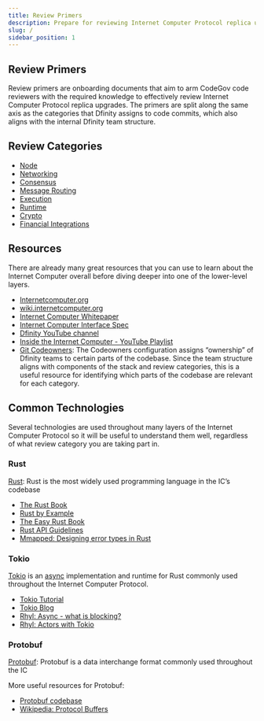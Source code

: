 ```yaml
---
title: Review Primers
description: Prepare for reviewing Internet Computer Protocol replica upgrades
slug: /
sidebar_position: 1
---
```


## Review Primers

Review primers are onboarding documents that aim to arm CodeGov code reviewers with the required knowledge to effectively review Internet Computer Protocol replica upgrades. The primers are split along the same axis as the categories that Dfinity assigns to code commits, which also aligns with the internal Dfinity team structure.

## Review Categories

- [Node](./node/01-node-overview.md)
- [Networking](./networking/01-networking-overview.md)
- [Consensus](./consensus/01-consensus-overview.md)
- [Message Routing](./message-routing/01-message-writing-overview.md)
- [Execution](./execution/01-execution-overview.md)
- [Runtime](./runtime/01-runtime-overview.md)
- [Crypto](./crypto/01-crypto-overview.md)
- [Financial Integrations](./financial-integrations/01-financial-integrations-overview.md)

## Resources

There are already many great resources that you can use to learn about the Internet Computer overall before diving deeper into one of the lower-level layers.

- [Internetcomputer.org](https://internetcomputer.org/)
- [wiki.internetcomputer.org](https://wiki.internetcomputer.org/)
- [Internet Computer Whitepaper](https://internetcomputer.org/whitepaper.pdf)
- [Internet Computer Interface Spec](https://github.com/dfinity/interface-spec/blob/master/spec/index.adoc)
- [Dfinity YouTube channel](https://www.youtube.com/@DFINITY/featured)
- [Inside the Internet Computer - YouTube Playlist](https://www.youtube.com/playlist?list=PLuhDt1vhGcrfHG_rnRKsqZO1jL_Pd970h)
- [Git Codeowners](https://github.com/dfinity/ic/blob/master/.gitlab/CODEOWNERS): The Codeowners configuration assigns “ownership” of Dfinity teams to certain parts of the codebase. Since the team structure aligns with components of the stack and review categories, this is a useful resource for identifying which parts of the codebase are relevant for each category.

## Common Technologies

Several technologies are used throughout many layers of the Internet Computer Protocol so it will be useful to understand them well, regardless of what review category you are taking part in.

### Rust

[Rust](https://www.rust-lang.org/): Rust is the most widely used programming language in the IC’s codebase

- [The Rust Book](https://doc.rust-lang.org/book/)
- [Rust by Example](https://doc.rust-lang.org/rust-by-example/)
- [The Easy Rust Book](https://dhghomon.github.io/easy_rust/)
- [Rust API Guidelines](https://rust-lang.github.io/api-guidelines/)
- [Mmapped: Designing error types in Rust](https://mmapped.blog/posts/12-rust-error-handling.html)

### Tokio

[Tokio](https://tokio.rs/) is an [async](https://rust-lang.github.io/async-book/) implementation and runtime for Rust commonly used throughout the Internet Computer Protocol.

- [Tokio Tutorial](https://tokio.rs/tokio/tutorial)
- [Tokio Blog](https://tokio.rs/blog)
- [Rhyl: Async - what is blocking?](https://ryhl.io/blog/async-what-is-blocking/)
- [Rhyl: Actors with Tokio](https://ryhl.io/blog/actors-with-tokio/)

### Protobuf

[Protobuf](https://protobuf.dev/): Protobuf is a data interchange format commonly used throughout the IC

More useful resources for Protobuf:

- [Protobuf codebase](https://github.com/protocolbuffers/protobuf)
- [Wikipedia: Protocol Buffers](https://en.wikipedia.org/wiki/Protocol_Buffers)
